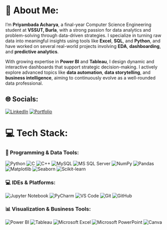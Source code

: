 # 💫 About Me:
I’m **Priyambada Acharya**, a final-year Computer Science Engineering student at **VSSUT, Burla**, with a strong passion for data analytics and problem-solving through data-driven strategies. I specialize in turning raw data into meaningful insights using tools like **Excel**, **SQL**, and **Python**, and have worked on several real-world projects involving **EDA**, **dashboarding**, and **predictive analytics**.  

With growing expertise in **Power BI** and **Tableau**, I design dynamic and interactive dashboards that support strategic decision-making. I actively explore advanced topics like **data automation**, **data storytelling**, and **business intelligence**, aiming to continuously evolve as a well-rounded data professional.

## 🌐 Socials:
[![LinkedIn](https://img.shields.io/badge/LinkedIn-%230077B5.svg?style=plastic&logo=linkedin&logoColor=white)](https://linkedin.com/in/priyambada-acharya-0b8a38269)
[![Portfolio](https://img.shields.io/badge/Portfolio-%23000000.svg?style=plastic&logo=firefox&logoColor=white)](https://your-portfolio-link.com)

# 💻 Tech Stack:

### 🐍 Programming & Data Tools:
![Python](https://img.shields.io/badge/Python-3670A0?style=plastic&logo=python&logoColor=ffdd54)
![C](https://img.shields.io/badge/C-%2300599C.svg?style=plastic&logo=c&logoColor=white)
![C++](https://img.shields.io/badge/C++-%2300599C.svg?style=plastic&logo=c%2B%2B&logoColor=white)
![MySQL](https://img.shields.io/badge/MySQL-%2300f.svg?style=plastic&logo=mysql&logoColor=white)
![MS SQL Server](https://img.shields.io/badge/MS%20SQL%20Server-CC2927?style=plastic&logo=microsoft-sql-server&logoColor=white)
![NumPy](https://img.shields.io/badge/NumPy-%23013243.svg?style=plastic&logo=numpy&logoColor=white)
![Pandas](https://img.shields.io/badge/Pandas-%23150458.svg?style=plastic&logo=pandas&logoColor=white)
![Matplotlib](https://img.shields.io/badge/Matplotlib-%23ffffff.svg?style=plastic&logo=matplotlib&logoColor=black)
![Seaborn](https://img.shields.io/badge/Seaborn-%23494F5A.svg?style=plastic&logoColor=white)
![Scikit-learn](https://img.shields.io/badge/Scikit--learn-F7931E?style=plastic&logo=scikit-learn&logoColor=white)

### 💻 IDEs & Platforms:
![Jupyter Notebook](https://img.shields.io/badge/Jupyter%20Notebook-F37626.svg?style=plastic&logo=Jupyter&logoColor=white)
![PyCharm](https://img.shields.io/badge/PyCharm-000000?style=plastic&logo=PyCharm&logoColor=white)
![VS Code](https://img.shields.io/badge/VS%20Code-007ACC?style=plastic&logo=visual-studio-code&logoColor=white)
![Git](https://img.shields.io/badge/Git-F05032?style=plastic&logo=git&logoColor=white)
![GitHub](https://img.shields.io/badge/GitHub-100000?style=plastic&logo=github&logoColor=white)

### 📊 Visualization & Business Tools:
![Power BI](https://img.shields.io/badge/Power%20BI-F2C811?style=plastic&logo=powerbi&logoColor=black)
![Tableau](https://img.shields.io/badge/Tableau-E97627?style=plastic&logo=Tableau&logoColor=white)
![Microsoft Excel](https://img.shields.io/badge/Excel-217346?style=plastic&logo=microsoft-excel&logoColor=white)
![Microsoft PowerPoint](https://img.shields.io/badge/PowerPoint-B7472A?style=plastic&logo=microsoft-powerpoint&logoColor=white)
![Canva](https://img.shields.io/badge/Canva-00C4CC?style=plastic&logo=Canva&logoColor=white)
